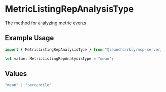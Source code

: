 # MetricListingRepAnalysisType

The method for analyzing metric events

## Example Usage

```typescript
import { MetricListingRepAnalysisType } from "@launchdarkly/mcp-server/models/components";

let value: MetricListingRepAnalysisType = "mean";
```

## Values

```typescript
"mean" | "percentile"
```
